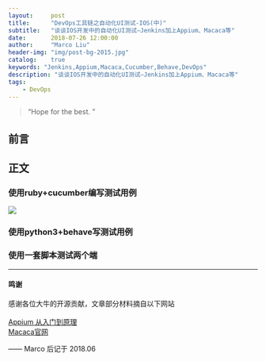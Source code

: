 ```yaml
---
layout:     post
title:      "DevOps工具链之自动化UI测试-IOS(中)"
subtitle:   "谈谈IOS开发中的自动化UI测试—Jenkins加上Appium、Macaca等"
date:       2018-07-26 12:00:00
author:     "Marco Liu"
header-img: "img/post-bg-2015.jpg"
catalog:    true
keywords: "Jenkins,Appium,Macaca,Cucumber,Behave,DevOps"
description: "谈谈IOS开发中的自动化UI测试—Jenkins加上Appium、Macaca等"
tags:
    - DevOps
---
```


> “Hope for the best. ”


## 前言



## 正文

### 使用ruby+cucumber编写测试用例


![](/img/in-post/devops/066.jpg)



### 使用python3+behave写测试用例



### 使用一套脚本测试两个端

---


#### 鸣谢

感谢各位大牛的开源贡献，文章部分材料摘自以下网站
<br>
<br>
[Appium 从入门到原理](https://bestswifter.com/appium/)
<br>
[Macaca官网](https://macacajs.github.io/zh/introduction#多端支持)

—— Marco 后记于 2018.06







